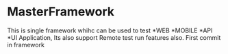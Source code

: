 # MasterFramework
This is single framework whihc can be used to test
*WEB
*MOBILE
*API
*UI
Application, Its also support Remote test run features also.
First commit in framework

